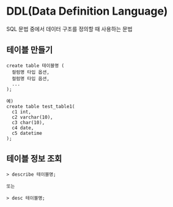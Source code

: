 # DDL(Data Definition Language)
SQL 문법 중에서 데이터 구조를 정의할 때 사용하는 문법

## 테이블 만들기
~~~~
create table 테이블명 (
  컬럼명 타입 옵션,
  컬럼명 타입 옵션, 
  ...
);

예)
create table test_table1(
  c1 int,
  c2 varchar(10),
  c3 char(10),
  c4 date,
  c5 datetime
);
~~~~

## 테이블 정보 조회
~~~~ 
> describe 테이블명;

또는

> desc 테이블명;

~~~~











